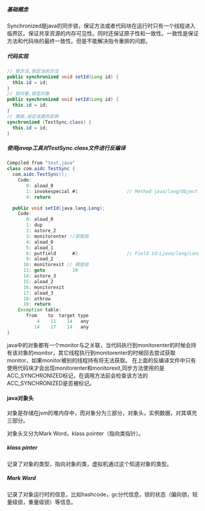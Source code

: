 ##### 基础概念

Synchronized是java的同步锁，保证方法或者代码块在运行时只有一个线程进入临界区。保证共享资源的内存可见性。同时还保证原子性和一致性。一致性是保证方法和代码块的最终一致性。但是不能解决指令重排的问题。

##### 代码实现

```java
// 锁方法,锁定当前方法
public synchronized void setId(Long id) {
  this.id = id;
}
// 锁对象,锁定对象
public synchronized void setId(Long id) {
  this.id = id;
}
// 类锁,绥定该类的实例
synchronized (TestSync.class) {
  this.id = id;
}
```

##### 使用javap工具对TestSync.class文件进行反编译

```java
Compiled from "test.java"
class com.aidc.TestSync {
  com.aidc.TestSync();
    Code:
       0: aload_0
       1: invokespecial #1                  // Method java/lang/Object."<init>":()V
       4: return

  public void setId(java.lang.Long);
    Code:
       0: aload_0
       1: dup
       2: astore_2
       3: monitorenter //获取锁
       4: aload_0
       5: aload_1
       6: putfield      #2                  // Field id:Ljava/lang/Long;
       9: aload_2
      10: monitorexit // 释放锁
      11: goto          19
      14: astore_3
      15: aload_2
      16: monitorexit
      17: aload_3
      18: athrow
      19: return
    Exception table:
       from    to  target type
           4    11    14   any
          14    17    14   any
}
```

java中的对象都有一个monitor与之关联，当代码执行到monitorenter的时候会持有该对象的monitor，其它线程执行到monitorenter的时候回去尝试获取monitor，如果monitor被别的线程持有将无法获取。 在上面的反编译文件中只有使用代码块才会出现monitorenter和monitorexit,同步方法使用的是ACC_SYNCHRONIZED标记，在调用方法前会检查该方法的ACC_SYNCHRONIZED是否被标记。

#### java对象头

对象是存储在jvm的堆内存中，而对象分为三部分，对象头，实例数据，对其填充三部分。

对象头又分为Mark Word，klass pointer（指向类指针）。

##### klass pinter

记录了对象的类型，指向对象的类，虚拟机通过这个知道对象的类型。

##### Mark Word

记录了对象运行时的信息，比如hashcode，gc分代信息，锁的状态（偏向锁，轻量级锁，重量级锁）等信息。